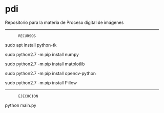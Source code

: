 # pdi
Repositorio para la materia de Proceso digital de imágenes

----------------------------------------------------------

          RECURSOS

sudo apt install python-tk

sudo python2.7 -m pip install numpy

sudo python2.7 -m pip install matplotlib

sudo python2.7 -m pip install opencv-python

sudo python2.7 -m pip install Pillow

----------------------------------------------------------

          EJECUCION

python main.py
